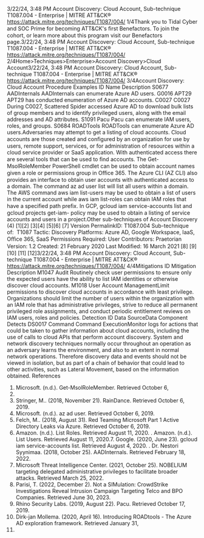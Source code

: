 3/22/24, 3:48 PM Account Discovery: Cloud Account, Sub-technique T1087.004 - Enterprise | MITRE ATT&CK®
https://attack.mitre.org/techniques/T1087/004/ 1/4Thank you to Tidal Cyber and SOC Prime for becoming ATT&CK's ﬁrst Benefactors. To join the cohort, or learn more about this program visit our
Benefactors page.3/22/24, 3:48 PM Account Discovery: Cloud Account, Sub-technique T1087.004 - Enterprise | MITRE ATT&CK®
https://attack.mitre.org/techniques/T1087/004/ 2/4Home>Techniques>Enterprise>Account Discovery>Cloud Account3/22/24, 3:48 PM Account Discovery: Cloud Account, Sub-technique T1087.004 - Enterprise | MITRE ATT&CK®
https://attack.mitre.org/techniques/T1087/004/ 3/4Account Discovery: Cloud Account
Procedure Examples
ID Name Description
S0677 AADInternals AADInternals can enumerate Azure AD users.
G0016 APT29 APT29 has conducted enumeration of Azure AD accounts.
C0027 C0027 During C0027, Scattered Spider accessed Azure AD to download bulk lists of group members and to identify
privileged users, along with the email addresses and AD attributes.
S1091 Pacu Pacu can enumerate IAM users, roles, and groups. 
S0684 ROADTools ROADTools can enumerate Azure AD users.Adversaries may attempt to get a listing of cloud accounts. Cloud accounts are those created and conﬁgured by an organization for use by
users, remote support, services, or for administration of resources within a cloud service provider or SaaS application.
With authenticated access there are several tools that can be used to ﬁnd accounts. The Get-MsolRoleMember PowerShell cmdlet can be
used to obtain account names given a role or permissions group in Oﬃce 365. The Azure CLI (AZ CLI) also provides an interface to
obtain user accounts with authenticated access to a domain. The command az ad user list will list all users within a domain.
The AWS command aws iam list-users may be used to obtain a list of users in the current account while aws iam list-roles can
obtain IAM roles that have a speciﬁed path preﬁx. In GCP, gcloud iam service-accounts list and gcloud projects get-iam-
policy may be used to obtain a listing of service accounts and users in a project.Other sub-techniques of Account Discovery (4)
[1][2]
[3][4]
[5][6]
[7]
Version PermalinkID: T1087.004
Sub-technique of:  T1087
 
Tactic: Discovery
 
Platforms: Azure AD, Google Workspace, IaaS, Oﬃce 365, SaaS
 
Permissions Required: User
Contributors: Praetorian
Version: 1.2
Created: 21 February 2020
Last Modiﬁed: 16 March 2021
[8]
[9]
[10]
[11]
[12]3/22/24, 3:48 PM Account Discovery: Cloud Account, Sub-technique T1087.004 - Enterprise | MITRE ATT&CK®
https://attack.mitre.org/techniques/T1087/004/ 4/4Mitigations
ID Mitigation Description
M1047 Audit Routinely check user permissions to ensure only the expected users have the ability to list IAM identities
or otherwise discover cloud accounts.
M1018 User Account
ManagementLimit permissions to discover cloud accounts in accordance with least privilege. Organizations should
limit the number of users within the organization with an IAM role that has administrative privileges,
strive to reduce all permanent privileged role assignments, and conduct periodic entitlement reviews on
IAM users, roles and policies.
Detection
ID Data SourceData Component Detects
DS0017 Command Command
ExecutionMonitor logs for actions that could be taken to gather information about cloud accounts,
including the use of calls to cloud APIs that perform account discovery.
System and network discovery techniques normally occur throughout an operation as an
adversary learns the environment, and also to an extent in normal network operations.
Therefore discovery data and events should not be viewed in isolation, but as part of a chain
of behavior that could lead to other activities, such as Lateral Movement, based on the
information obtained.
References
1. Microsoft. (n.d.). Get-MsolRoleMember. Retrieved October 6,
2019.
2. Stringer, M.. (2018, November 21). RainDance. Retrieved
October 6, 2019.
3. Microsoft. (n.d.). az ad user. Retrieved October 6, 2019.
4. Felch, M.. (2018, August 31). Red Teaming Microsoft Part 1
Active Directory Leaks via Azure. Retrieved October 6, 2019.
5. Amazon. (n.d.). List Roles. Retrieved August 11, 2020.
 . Amazon. (n.d.). List Users. Retrieved August 11, 2020.7. Google. (2020, June 23). gcloud iam service-accounts list.
Retrieved August 4, 2020.
 . Dr. Nestori Syynimaa. (2018, October 25). AADInternals.
Retrieved February 18, 2022.
9. Microsoft Threat Intelligence Center. (2021, October 25).
NOBELIUM targeting delegated administrative privileges to
facilitate broader attacks. Retrieved March 25, 2022.
10. Parisi, T. (2022, December 2). Not a SIMulation: CrowdStrike
Investigations Reveal Intrusion Campaign Targeting Telco and
BPO Companies. Retrieved June 30, 2023.
11. Rhino Security Labs. (2019, August 22). Pacu. Retrieved
October 17, 2019.
12. Dirk-jan Mollema. (2020, April 16). Introducing ROADtools -
The Azure AD exploration framework. Retrieved January 31,
2022.